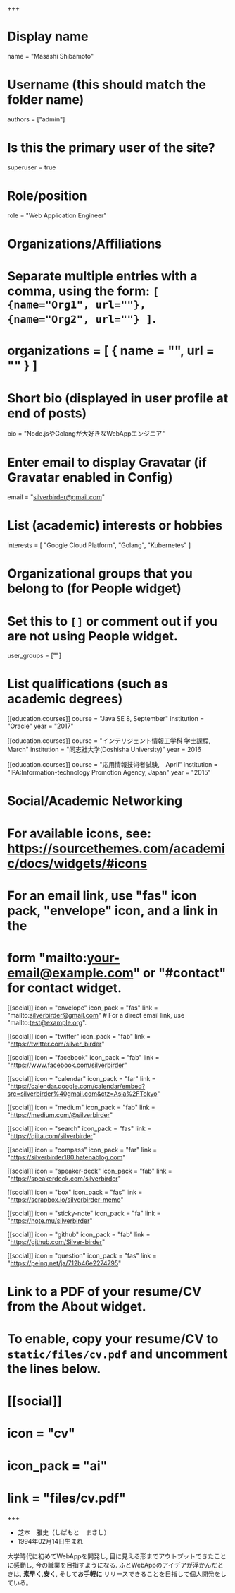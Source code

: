 +++
# Display name
name = "Masashi Shibamoto"

# Username (this should match the folder name)
authors = ["admin"]

# Is this the primary user of the site?
superuser = true

# Role/position
role = "Web Application Engineer"

# Organizations/Affiliations
#   Separate multiple entries with a comma, using the form: `[ {name="Org1", url=""}, {name="Org2", url=""} ]`.
# organizations = [ { name = "", url = "" } ]

# Short bio (displayed in user profile at end of posts)
bio = "Node.jsやGolangが大好きなWebAppエンジニア"

# Enter email to display Gravatar (if Gravatar enabled in Config)
email = "silverbirder@gmail.com"

# List (academic) interests or hobbies
interests = [
  "Google Cloud Platform",
  "Golang",
  "Kubernetes"
]

# Organizational groups that you belong to (for People widget)
#   Set this to `[]` or comment out if you are not using People widget.
user_groups = [""]

# List qualifications (such as academic degrees)

[[education.courses]]
  course = "Java SE 8, September"
  institution = "Oracle"
  year = "2017"

[[education.courses]]
  course = "インテリジェント情報工学科 学士課程, March"
  institution = "同志社大学(Doshisha University)"
  year = 2016

[[education.courses]]
  course = "応用情報技術者試験,　April"
  institution = "IPA:Information-technology Promotion Agency, Japan"
  year = "2015"

# Social/Academic Networking
# For available icons, see: https://sourcethemes.com/academic/docs/widgets/#icons
#   For an email link, use "fas" icon pack, "envelope" icon, and a link in the
#   form "mailto:your-email@example.com" or "#contact" for contact widget.

[[social]]
  icon = "envelope"
  icon_pack = "fas"
  link = "mailto:silverbirder@gmail.com"  # For a direct email link, use "mailto:test@example.org".

[[social]]
  icon = "twitter"
  icon_pack = "fab"
  link = "https://twitter.com/silver_birder"

[[social]]
  icon = "facebook"
  icon_pack = "fab"
  link = "https://www.facebook.com/silverbirder"

[[social]]
  icon = "calendar"
  icon_pack = "far"
  link = "https://calendar.google.com/calendar/embed?src=silverbirder%40gmail.com&ctz=Asia%2FTokyo"

[[social]]
  icon = "medium"
  icon_pack = "fab"
  link = "https://medium.com/@silverbirder"

[[social]]
  icon = "search"
  icon_pack = "fas"
  link = "https://qiita.com/silverbirder"

[[social]]
  icon = "compass"
  icon_pack = "far"
  link = "https://silverbirder180.hatenablog.com"

[[social]]
  icon = "speaker-deck"
  icon_pack = "fab"
  link = "https://speakerdeck.com/silverbirder"

[[social]]
  icon = "box"
  icon_pack = "fas"
  link = "https://scrapbox.io/silverbirder-memo"

[[social]]
  icon = "sticky-note"
  icon_pack = "fa"
  link = "https://note.mu/silverbirder"

[[social]]
  icon = "github"
  icon_pack = "fab"
  link = "https://github.com/Silver-birder"

[[social]]
  icon = "question"
  icon_pack = "fas"
  link = "https://peing.net/ja/712b46e2274795"

# Link to a PDF of your resume/CV from the About widget.
# To enable, copy your resume/CV to `static/files/cv.pdf` and uncomment the lines below.
# [[social]]
#   icon = "cv"
#   icon_pack = "ai"
#   link = "files/cv.pdf"

+++

* 芝本　雅史（しばもと　まさし）
* 1994年02月14日生まれ

大学時代に初めてWebAppを開発し, 目に見える形までアウトプットできたことに感動し,
今の職業を目指すようになる. ふとWebAppのアイデアが浮かんだときは, **素早く**,**安く**, そして**お手軽に**
リリースできることを目指して個人開発をしている。

